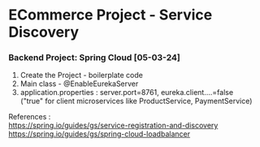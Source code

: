 # ECommerce Project - Service Discovery

### Backend Project: Spring Cloud [05-03-24]
1. Create the Project - boilerplate code
2. Main class - @EnableEurekaServer
3. application.properties : server.port=8761, eureka.client....=false <br>
("true" for client microservices like ProductService, PaymentService)

References : <br>
https://spring.io/guides/gs/service-registration-and-discovery <br>
https://spring.io/guides/gs/spring-cloud-loadbalancer